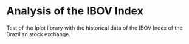 # Analysis of the IBOV Index

Test of the Iplot library with the historical data of the IBOV Index of the Brazilian stock exchange.
